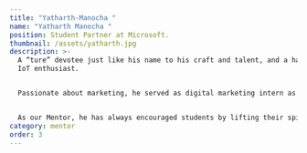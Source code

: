 ```yaml
---
title: "Yatharth-Manocha "
name: "Yatharth Manocha "
position: Student Partner at Microsoft.
thumbnail: /assets/yatharth.jpg
description: >-
  A “ture” devotee just like his name to his craft and talent, and a hardcore
  IoT enthusiast.


  Passionate about marketing, he served as digital marketing intern as well as Programming intern at various companies such as Assimilate solutions, Camp-K-12 and YT adventures. He also worked as Head of Department for Technical and Design at MAIT chapter, CSI.


  As our Mentor, he has always encouraged students by lifting their spirits and helping them in shaping their ideas effectively. In very shot span of time, he made a tremendous growth in E-cell which defines his interpretive and problem-solving skills. He loves things to be perfect and scheduled properly and inculcates the same in the members.
category: mentor
order: 3
---
```

